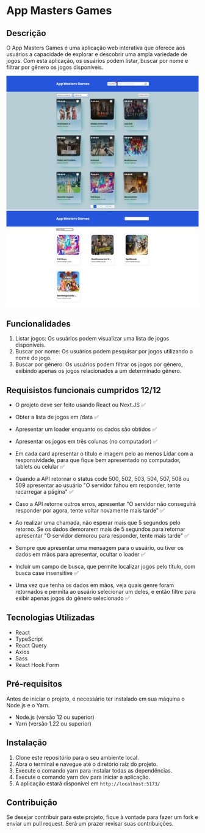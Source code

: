 # **App Masters Games**
## Descrição
O App Masters Games é uma aplicação web interativa que oferece aos usuários a capacidade de explorar e descobrir uma ampla variedade de jogos. Com esta aplicação, os usuários podem listar, buscar por nome e filtrar por gênero os jogos disponíveis.

![App Masters Games](./src/assets/fullpage.png)
![App Masters Games Genre](./src/assets/genre.png)

## Funcionalidades

1. Listar jogos: Os usuários podem visualizar uma lista de jogos disponíveis.
2. Buscar por nome: Os usuários podem pesquisar por jogos utilizando o nome do jogo.
3. Buscar por gênero: Os usuários podem filtrar os jogos por gênero, exibindo apenas os jogos relacionados a um determinado gênero.

## Requisistos funcionais cumpridos 12/12
 * O projeto deve ser feito usando React ou Next.JS ✅

 * Obter a lista de jogos em /data ✅
 * Apresentar um loader enquanto os dados são obtidos ✅
 * Apresentar os jogos em três colunas (no computador) ✅
 * Em cada card apresentar o título e imagem pelo ao menos
 Lidar com a responsividade, para que fique bem apresentado no computador, tablets ou celular ✅
 * Quando a API retornar o status code 500, 502, 503, 504, 507, 508 ou 509 apresentar ao usuário "O servidor fahou em responder, tente recarregar a página" ✅
 * Caso a API retorne outros erros, apresentar "O servidor não conseguirá responder por agora, tente voltar novamente mais tarde" ✅
 * Ao realizar uma chamada, não esperar mais que 5 segundos pelo retorno. Se os dados demorarem mais de 5 segundos para retornar apresentar "O servidor demorou para responder, tente mais tarde" ✅
 * Sempre que apresentar uma mensagem para o usuário, ou tiver os dados em mãos para apresentar, ocultar o loader ✅
 * Incluir um campo de busca, que permite localizar jogos pelo título, com busca case insensitive ✅
 * Uma vez que tenha os dados em mãos, veja quais genre foram retornados e permita ao usuário selecionar um deles, e então filtre para exibir apenas jogos do gênero selecionado ✅

## Tecnologias Utilizadas
* React
* TypeScript
* React Query
* Axios
* Sass
* React Hook Form

## Pré-requisitos
Antes de iniciar o projeto, é necessário ter instalado em sua máquina o Node.js e o Yarn.

* Node.js (versão 12 ou superior)
* Yarn (versão 1.22 ou superior)

## Instalação
1. Clone este repositório para o seu ambiente local.
2. Abra o terminal e navegue até o diretório raiz do projeto.
3. Execute o comando yarn para instalar todas as dependências.
4. Execute o comando yarn dev para iniciar a aplicação.
5. A aplicação estará disponível em `http://localhost:5173/`

## Contribuição
Se desejar contribuir para este projeto, fique à vontade para fazer um fork e enviar um pull request. Será um prazer revisar suas contribuições.
